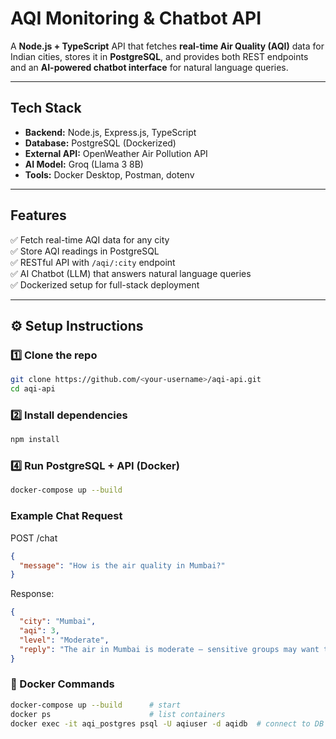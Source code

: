 # AQI Monitoring & Chatbot API

A **Node.js + TypeScript** API that fetches **real-time Air Quality (AQI)** data for Indian cities, stores it in **PostgreSQL**, and provides both REST endpoints and an **AI-powered chatbot interface** for natural language queries.

---

## Tech Stack

- **Backend:** Node.js, Express.js, TypeScript  
- **Database:** PostgreSQL (Dockerized)  
- **External API:** OpenWeather Air Pollution API  
- **AI Model:** Groq (Llama 3 8B)  
- **Tools:** Docker Desktop, Postman, dotenv  

---

## Features

✅ Fetch real-time AQI data for any city  
✅ Store AQI readings in PostgreSQL  
✅ RESTful API with `/aqi/:city` endpoint  
✅ AI Chatbot (LLM) that answers natural language queries  
✅ Dockerized setup for full-stack deployment  

---

## ⚙️ Setup Instructions

### 1️⃣ Clone the repo
```bash
git clone https://github.com/<your-username>/aqi-api.git
cd aqi-api
```
### 2️⃣ Install dependencies
```bash
npm install
```
### 4️⃣ Run PostgreSQL + API (Docker)
```bash
docker-compose up --build
```
### Example Chat Request
POST /chat
```json
{
  "message": "How is the air quality in Mumbai?"
}
```

Response:
```json
{
  "city": "Mumbai",
  "aqi": 3,
  "level": "Moderate",
  "reply": "The air in Mumbai is moderate — sensitive groups may want to limit outdoor activities."
}
```
### 🐳 Docker Commands
```bash
docker-compose up --build      # start
docker ps                      # list containers
docker exec -it aqi_postgres psql -U aqiuser -d aqidb  # connect to DB
```
